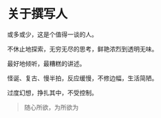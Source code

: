 # 关于撰写人

或多或少，这是个值得一谈的人。

不休止地探索，无穷无尽的思考，鲜艳浓烈到透明无味。

最好地倾听，最糟糕的讲述。

怪诞、复古、慢半拍，反应缓慢，不修边幅，生活简陋。

过度幻想，挣扎其中，不受控制。

>随心所欲，为所欲为